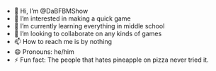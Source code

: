 - 👋 Hi, I’m @DaBFBMShow
- 👀 I’m interested in making a quick game
- 🌱 I’m currently learning everything in middle school
- 💞️ I’m looking to collaborate on any kinds of games
- 📫 How to reach me is by nothing
- 😄 Pronouns: he/him
- ⚡ Fun fact: The people that hates pineapple on pizza never tried it.

<!---
DaBFBMShow/DaBFBMShow is a ✨ special ✨ repository because its `README.md` (this file) appears on your GitHub profile.
You can click the Preview link to take a look at your changes.
--->
